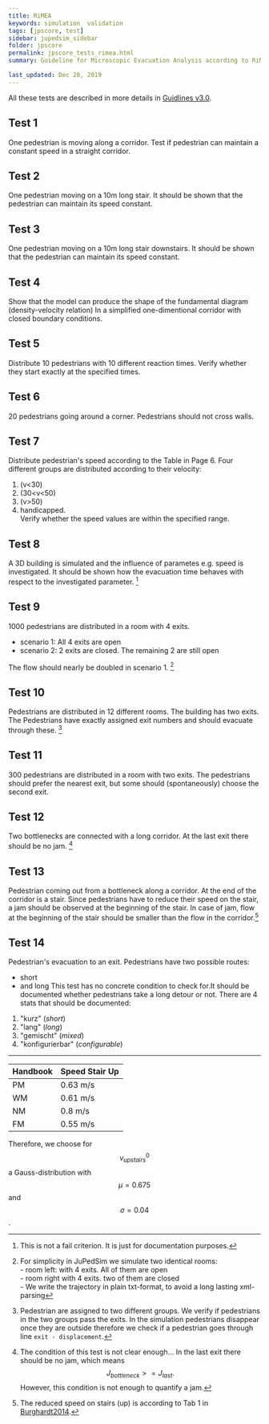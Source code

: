 ```yaml
---
title: RiMEA
keywords: simulation  validation
tags: [jpscore, test]
sidebar: jupedsim_sidebar
folder: jpscore
permalink: jpscore_tests_rimea.html
summary: Guideline for Microscopic Evacuation Analysis according to RiMEA. The notes give hints about specific implementation in JuPedSim.

last_updated: Dec 20, 2019
---
```





All these tests are described in more details in  [Guidlines v3.0](https://rimeaweb.files.wordpress.com/2016/06/rimea_richtlinie_3-0-0_-_d-e.pdf).


## Test 1
One pedestrian is moving along a corridor.
Test if pedestrian can maintain a constant speed  in a straight corridor.

## Test 2
One pedestrian moving on a 10m long stair.
It should be shown that the pedestrian can maintain its speed constant.

## Test 3
One pedestrian moving on a 10m long stair downstairs.
It should be shown that the pedestrian can maintain its speed constant.

## Test 4
Show that the model can produce the shape of the fundamental diagram (density-velocity relation)
In a simplified one-dimentional corridor with closed boundary conditions.

## Test 5
Distribute 10 pedestrians with 10 different reaction times.
Verify whether they start exactly at the specified times.

## Test 6
20 pedestrians going around a corner.
Pedestrians should not cross walls.

## Test 7
Distribute pedestrian's speed according to the Table in Page 6. Four different groups are distributed according to their velocity:
1. \(v<30\)
2. \(30<v<50\)
3. \(v>50\)
4. handicapped.   
Verify whether the speed values are within the specified range.
## Test 8
A 3D building is simulated and the influence of parametes e.g. speed is investigated.
It should be shown how the evacuation time behaves with respect
to the investigated parameter. [^rimeaNote1]
    

## Test 9
1000 pedestrians are distributed in a room with 4 exits.
- scenario 1: All 4 exits are open
- scenario 2: 2 exits are closed. The remaining 2 are still open

The flow should nearly be doubled in scenario 1. [^rimeaNote2]

## Test 10
Pedestrians are distributed in 12 different rooms. 
The building has two exits. The Pedestrians have exactly assigned exit numbers and should evacuate through these. [^rimeaNote3]

## Test 11
300 pedestrians are distributed in a room with two exits.
The pedestrians should prefer the nearest exit, but some should (spontaneously) choose the second exit.

## Test 12
Two bottlenecks are connected with a long corridor.
At the last exit there should be no jam. [^rimeaNote4]

## Test 13
Pedestrian coming out from a bottleneck along a corridor. At the end of the corridor is a stair.
Since pedestrians have to reduce their speed on the stair, a jam should be observed at the beginning of the stair.
In case of jam, flow at the beginning of the stair should be smaller than the flow in the corridor.[^rimeaNote5] 

## Test 14
Pedestrian's evacuation to an exit. Pedestrians have two possible routes:
- short
- and long
This test has no concrete condition to check for.It should be documented whether pedestrians take a long detour or not.
There are 4 stats that should be documented:
    
1. "kurz" (*short*)
2. "lang"  (*long*)
3. "gemischt" (*mixed*)
4. "konfigurierbar" (*configurable*)




***

[^rimeaNote1]: This is not a fail criterion. It is just for documentation purposes.

[^rimeaNote2]: For simplicity in JuPedSim we simulate two identical rooms:  
          - room left: with 4 exits. All of them are open  
          - room right with 4 exits. two of them are closed  
          - We write the trajectory in plain txt-format, to avoid a long lasting xml-parsing

[^rimeaNote3]: Pedestrian are assigned  to two different groups. We verify if pedestrians in the two groups pass the exits.
    In the simulation pedestrians disappear once they are outside therefore we check if a pedestrian goes through line  `exit - displacement`.

[^rimeaNote4]: The condition of this test is not clear enough...
    In the last exit there should be no jam, which means $$J_{bottleneck} >= J_{last}.$$
    However, this condition is not enough to quantify a jam.

[^rimeaNote5]: The reduced speed on stairs (up) is according to Tab 1 in [Burghardt2014][#Burghardt2014].

| Handbook | Speed Stair Up |
|----------|----------------|
| PM       | 0.63 m/s       |
| WM       | 0.61 m/s       |
| NM       | 0.8 m/s        |
| FM       | 0.55 m/s       |



Therefore, we choose for $$v^0_{upstairs}$$ a Gauss-distribution with $$\mu = 0.675$$ and $$\sigma = 0.04$$.


[#Burghardt2014]: http://link.springer.com/chapter/10.1007%2F978-3-319-02447-9_27 "Burghardt, Sebastian and Seyfried, Armin and Klingsch, Wolfram. Fundamental diagram of stairs: Critical review and topographical measurements. Pedestrian and Evacuation Dynamics 2012"
